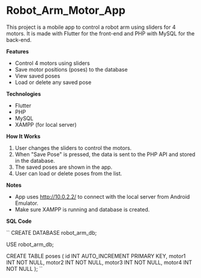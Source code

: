 # Robot_Arm_Motor_App
This project is a mobile app to control a robot arm using sliders for 4 motors. It is made with Flutter for the front-end and PHP with MySQL for the back-end.

**Features**
- Control 4 motors using sliders
- Save motor positions (poses) to the database
- View saved poses
- Load or delete any saved pose

**Technologies**
- Flutter
- PHP
- MySQL
- XAMPP (for local server)

**How It Works**
1. User changes the sliders to control the motors.
2. When "Save Pose" is pressed, the data is sent to the PHP API and stored in the database.
3. The saved poses are shown in the app.
4. User can load or delete poses from the list.

**Notes**
- App uses http://10.0.2.2/ to connect with the local server from Android Emulator.
- Make sure XAMPP is running and database is created.

**SQL Code**

``
CREATE DATABASE robot_arm_db;

USE robot_arm_db;

CREATE TABLE poses (
    id INT AUTO_INCREMENT PRIMARY KEY,
    motor1 INT NOT NULL,
    motor2 INT NOT NULL,
    motor3 INT NOT NULL,
    motor4 INT NOT NULL
);
``
